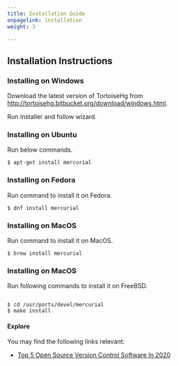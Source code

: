 ```yaml
---
title: Installation Guide
onpagelink: installation
weight: 3

---
```


Installation Instructions
-------------------------

### Installing on Windows

Download the latest version of TortoiseHg from http://tortoisehg.bitbucket.org/download/windows.html.

Run installer and follow wizard.

### Installing on Ubuntu

Run below commands.

 ```
$ apt-get install mercurial
```

### Installing on Fedora

Run command to install it on Fedora.

 ```
$ dnf install mercurial
```

### Installing on MacOS

Run command to install it on MacOS.

 ```
$ brew install mercurial
```

### Installing on MacOS

Run following commands to install it on FreeBSD.

 ```

$ cd /usr/ports/devel/mercurial
$ make install

```

#### **Explore**

You may find the following links relevant:

- [Top 5 Open Source Version Control Software In 2020](https://blog.containerize.com/2020/12/11/top-5-open-source-version-control-software-in-2020/)
 